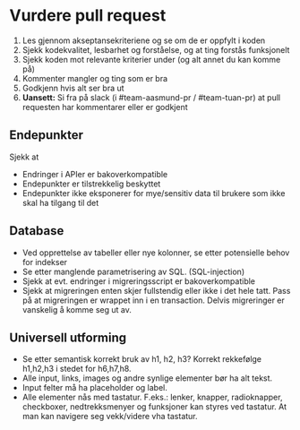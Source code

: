 # Vurdere pull request

1. Les gjennom akseptansekriteriene og se om de er oppfylt i koden
2. Sjekk kodekvalitet, lesbarhet og forståelse, og at ting forstås funksjonelt
3. Sjekk koden mot relevante kriterier under (og alt annet du kan komme på)
4. Kommenter mangler og ting som er bra
5. Godkjenn hvis alt ser bra ut
6. **Uansett:** Si fra på slack (i #team-aasmund-pr / #team-tuan-pr) at pull requesten har kommentarer eller er godkjent

## Endepunkter

Sjekk at

- Endringer i APIer er bakoverkompatible
- Endepunkter er tilstrekkelig beskyttet
- Endepunkter ikke eksponerer for mye/sensitiv data til brukere som ikke skal ha tilgang til det

## Database

- Ved opprettelse av tabeller eller nye kolonner, se etter potensielle behov for indekser
- Se etter manglende parametrisering av SQL. (SQL-injection)
- Sjekk at evt. endringer i migreringsscript er bakoverkompatible
- Sjekk at migreringen enten skjer fullstendig eller ikke i det hele tatt. Pass på at migreringen er wrappet inn i en transaction. Delvis migreringer er vanskelig å komme seg ut av.

## Universell utforming

- Se etter semantisk korrekt bruk av h1, h2, h3? Korrekt rekkefølge h1,h2,h3 i stedet for h6,h7,h8.
- Alle input, links, images og andre synlige elementer bør ha alt tekst.
- Input felter må ha placeholder og label.
- Alle elementer nås med tastatur. F.eks.: lenker, knapper, radioknapper, checkboxer, nedtrekksmenyer og funksjoner kan styres ved tastatur. At man kan navigere seg vekk/videre vha tastatur.
